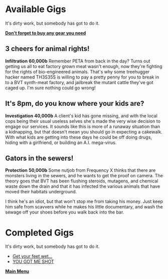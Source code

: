 # Available Gigs
It's dirty work, but somebody has got to do it. 

 **[Don't forget to buy any gear you need](Marketplace.md)**
 
## 3 cheers for animal rights!
**Infiltration**
**60,000b**
Remember PETA from back in the day? Turns out getting us all to eat factory grown meat wasn't enough, now they're fighting for the rights of bio-engineered animals. That's why some treehugger hacker named TH3S35S is willing to pay a pretty penny for you to break in to a BVT synth-meat factory, and jailbreak the mutant cattle they've got caged up. I'm sure nothing could go wrong!

## It's 8pm, do you know where your kids are?
**Investigation**
**40,000b**
A client's kid has gone missing, and with the local cops being their usual useless selves she's made the very wise decision to engage our services. It sounds like this is more of a runaway situation than a kidnapping, but that doesn't mean you should go in expecting a cakewalk. With what kids are getting into these days he could be off doing drugs, hiding with a girlfriend, or building an A.I. mega-virus. 

## Gators in the sewers!
**Protection**
**50,000b**
Some nutjob from Frequency X thinks that there are monsters living in the sewers, and he wants to get the proof on camera. The theory goes that BVT has been flushing steroids, mutagens, and chemical waste down the drain and that it has infected the various animals that have moved their habitats underground. 

I think he's an idiot, but that won't stop me from taking his money. Just keep him safe from scavvers while he makes his little documentary, and wash the sewage off your shoes before you walk back into the bar.

# Completed Gigs
It's dirty work, but somebody has got to do it. 
- [Get your feet wet...](Complete/getyfw.md)
- [YOU GOT ME SHOT](Complete/ygms!.md)

 **[Main Menu](../README.md)**